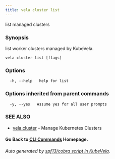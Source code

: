 ```yaml
---
title: vela cluster list
---
```


list managed clusters

### Synopsis

list worker clusters managed by KubeVela.

```
vela cluster list [flags]
```

### Options

```
  -h, --help   help for list
```

### Options inherited from parent commands

```
  -y, --yes   Assume yes for all user prompts
```

### SEE ALSO

* [vela cluster](vela_cluster.md)	 - Manage Kubernetes Clusters

#### Go Back to [CLI Commands](vela.md) Homepage.


###### Auto generated by [spf13/cobra script in KubeVela](https://github.com/kubevela/kubevela/tree/master/hack/docgen).
